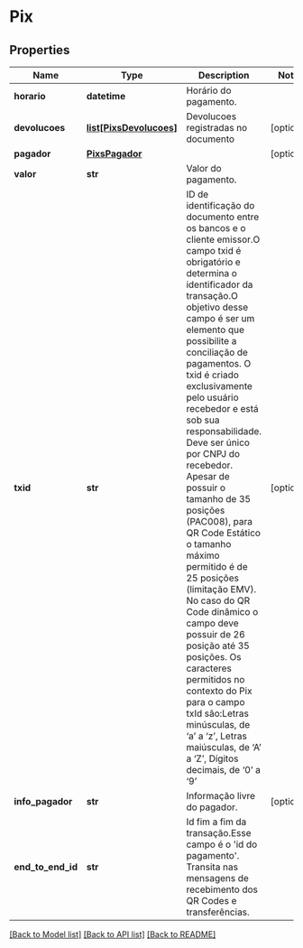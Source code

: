 # Pix

## Properties

Name | Type | Description | Notes
------------ | ------------- | ------------- | -------------
**horario** | **datetime** | Horário do pagamento. |
**devolucoes** | [**list[PixsDevolucoes]**](PixsDevolucoes.md) | Devolucoes registradas no documento | [optional]
**pagador** | [**PixsPagador**](PixsPagador.md) |  | [optional]
**valor** | **str** | Valor do pagamento. |
**txid** | **str** | ID de identificação do documento entre os bancos e o cliente emissor.O campo txid é obrigatório e determina o identificador da transação.O objetivo desse campo é ser um elemento que possibilite a conciliação de pagamentos. O txid é criado exclusivamente pelo usuário recebedor e está sob sua responsabilidade. Deve ser único por CNPJ do recebedor. Apesar de possuir o tamanho de 35 posições (PAC008), para QR Code Estático o tamanho máximo permitido é de 25 posições (limitação EMV). No caso do QR Code dinâmico o campo deve possuir de 26 posição até 35 posições. Os caracteres permitidos no contexto do Pix para o campo txId são:Letras minúsculas, de ‘a’ a ‘z’, Letras maiúsculas, de ‘A’ a ‘Z’, Dígitos decimais, de ‘0’ a ‘9’ | [optional]
**info_pagador** | **str** | Informação livre do pagador. | [optional]
**end_to_end_id** | **str** | Id fim a fim da transação.Esse campo é o &#39;id do pagamento&#39;. Transita nas mensagens de recebimento dos QR Codes e transferências. |

[[Back to Model list]](../README.md#documentation-for-models) [[Back to API list]](../README.md#documentation-for-api-endpoints) [[Back to README]](../README.md)
